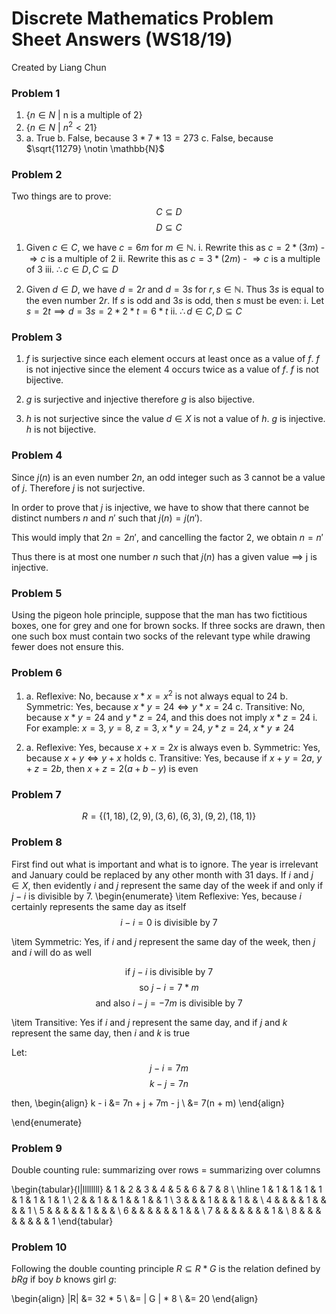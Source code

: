 # Discrete Mathematics Problem Sheet Answers (WS18/19)
Created by Liang Chun

### Problem 1
1. {$n \in N$ | n is a multiple of 2}
2. {$n \in N$ | $n^2 <  21$}
3. 
    a. True
    b. False, because $3 * 7 * 13 = 273$
    c. False, because $\sqrt{11279} \notin \mathbb{N}$ 

### Problem 2
Two things are to prove:
$$C \subseteq D$$
$$D \subseteq C$$

1. Given $c \in C$, we have $c = 6m$ for $m \in \mathbb{N}$. 
    i. Rewrite this as $c = 2 * (3m)$
        - $\Rightarrow c$ is a multiple of 2
    ii. Rewrite this as $c = 3 * (2m)$
        - $\Rightarrow c$ is a multiple of 3
    iii. $\therefore c \in D, C \subseteq D$

2. Given $d \in D$, we have $d = 2r$ and $d = 3s$ for $r, s \in \mathbb{N}$. Thus $3s$ is equal to the even number $2r$. If $s$ is odd and $3s$ is odd, then $s$ must be even:
    i. Let $s = 2t \implies d = 3s = 2 * 2 * t = 6 * t$
    ii. $\therefore d \in C, D \subseteq C$


### Problem 3
1. $f$ is surjective since each element occurs at least once as a value of $f$. $f$ is not injective since the element $4$ occurs twice as a value of $f$. $f$ is not bijective.

2. $g$ is surjective and injective therefore $g$ is also bijective.

3. $h$ is not surjective since the value $d \in X$ is not a value of $h$. $g$ is injective. $h$ is not bijective.

### Problem 4
Since $j(n)$ is an even number $2n$, an odd integer such as $3$ cannot be a value of $j$. Therefore $j$ is not surjective.

In order to prove that $j$ is injective, we have to show that there cannot be distinct numbers $n$ and $n'$ such that $j(n) = j(n')$.

This would imply that $2n = 2n'$, and cancelling the factor 2, we obtain $n = n'$

Thus there is at most one number $n$ such that $j(n)$ has a given value $\implies$ j is injective.

### Problem 5
Using the pigeon hole principle, suppose that the man has two fictitious boxes, one for grey and one for brown socks. If three socks are drawn,
then one such box must contain two socks of the relevant type while drawing fewer does not ensure this.

### Problem 6
1.
    a. Reflexive: No, because $x * x = x^2$ is not always equal to 24
    b. Symmetric: Yes, because $x * y = 24 \Leftrightarrow y * x = 24$
    c. Transitive: No, because $x * y = 24$ and $y * z = 24$, and this does not imply $x * z = 24$
        i. For example: $x = 3$, $y = 8$, $z = 3$, $x * y = 24$, $y * z = 24$, $x * y \neq 24$

2. 
    a. Reflexive: Yes, because $x + x = 2x$ is always even
    b. Symmetric: Yes, because $x + y \Leftrightarrow y + x$ holds
    c. Transitive: Yes, because if $x + y = 2a$, $y + z = 2b$, then $x + z = 2(a+b-y)$ is even

### Problem 7

$$R = \{(1, 18), (2, 9), (3, 6), (6, 3), (9, 2), (18, 1)\}$$

### Problem 8
First find out what is important and what is to ignore. The year is irrelevant and January could be replaced by any other
month with 31 days. If $i$ and $j \in X$, then evidently $i$ and $j$ represent the same day of the week if and only if $j - i$ is divisible by 7.
\begin{enumerate}
\item
Reflexive: Yes, because $i$ certainly represents the same day as itself
$$i - i = 0 \text{ is divisible by 7}$$

\item
Symmetric: Yes, if $i$ and $j$ represent the same day of the week, then $j$ and $i$ will do as well

$$\text{if } j - i \text{ is divisible by 7}$$
$$\text{so } j - i = 7*m $$
$$\text{and also } i - j = -7m \text{ is divisible by 7}$$

\item
Transitive: Yes if $i$ and $j$ represent the same day, and if $j$ and $k$ represent the same day, then $i$ and $k$ is true

Let:
$$j - i = 7m$$
$$k - j = 7n$$

then,
\begin{align}
k - i &= 7n + j + 7m - j \\ 
&= 7(n + m)
\end{align}


\end{enumerate}


### Problem 9

Double counting rule: summarizing over rows = summarizing over columns

\begin{tabular}{l|llllllll}
  & 1 & 2 & 3 & 4 & 5 & 6 & 7 & 8 \\
  \hline
1 & 1 & 1 & 1 & 1 & 1 & 1 & 1 & 1 \\
2 &   & 1 &   & 1 &   & 1 &   & 1 \\
3 &   &   & 1 &   &   & 1 &   &   \\
4 &   &   &   & 1 &   &   &   & 1 \\
5 &   &   &   &   & 1 &   &   &   \\
6 &   &   &   &   &   & 1 &   &   \\
7 &   &   &   &   &   &   & 1 &   \\
8 &   &   &   &   &   &   &  & 1
\end{tabular}


### Problem 10
Following the double counting principle $R \subseteq R * G$ is the relation defined by $bRg$ if boy $b$ knows girl $g$:
<!-- $R$ \subseteq $R$ \cross $G$ is the relation defined by $bRg$ if boy $b$ knows girl $g$ -->

\begin{align}
|R| &= 32 * 5 \\
&= | G | * 8  \\
&= 20
\end{align}